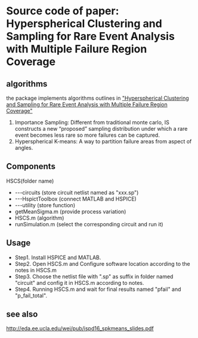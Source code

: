 # Source code of paper: Hyperspherical Clustering and Sampling for Rare Event Analysis with Multiple Failure Region Coverage
## algorithms
the package implements algorithms outlines in ["Hyperspherical Clustering and Sampling for Rare Event Analysis with Multiple Failure Region Coverage"](http://eda.ee.ucla.edu/pub/C164.pdf)
1. Importance Sampling: 
Different from traditional monte carlo, IS constructs a new “proposed” sampling distribution under which a rare event becomes less rare so more failures can be captured.
2. Hyperspherical K-means: 
A way to partition failure areas from aspect of angles.
## Components
HSCS(folder name)
-   ---circuits (store circuit netlist named as "xxx.sp")
-   ---HspictToolbox (connect MATLAB and HSPICE)
-   ---utility (store function)
-    getMeanSigma.m (provide process variation)
-    HSCS.m (algorithm)
-    runSimulation.m (select the corresponding circuit and run it)
    
## Usage
- Step1. Install HSPICE and MATLAB.
- Step2. Open HSCS.m and Configure software location according to the notes in HSCS.m
- Step3. Choose the netlist file with ".sp" as suffix in folder named "circuit" and config it in HSCS.m according to notes.
- Step4. Running HSCS.m and wait for final results named "pfail" and "p_fail_total".
## see also
http://eda.ee.ucla.edu/wei/pub/ispd16_spkmeans_slides.pdf
